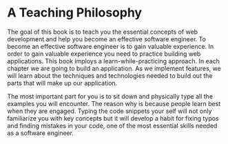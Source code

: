 # A Teaching Philosophy
The goal of this book is to teach you the essential concepts of web development and help you become an effective software engineer. To become an effective software engineer is to gain valuable experience. In order to gain valuable experience you need to practice building web applications. This book imploys a learn-while-practicing approach. In each chapter we are going to build an application. As we implement features, we will learn about the techniques and technologies needed to build out the parts that will make up our application. 

The most important part for you is to sit down and physically type all the examples you will encounter. The reason why is because people learn best when they are engaged. Typing the code snippets your self will not only familiarize you with key concepts but it will develop a habit for fixing typos and finding mistakes in your code, one of the most essential skills needed as a software engineer.